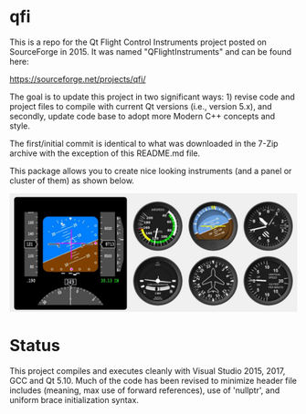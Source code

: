 # qfi

This is a repo for the Qt Flight Control Instruments project posted on SourceForge in 2015.  It was named "QFlightInstruments" and can be found here:

https://sourceforge.net/projects/qfi/

The goal is to update this project in two significant ways: 1) revise code and project files to compile with current Qt versions (i.e., version 5.x), and secondly, update code base to adopt more Modern C++ concepts and style.

The first/initial commit is identical to what was downloaded in the 7-Zip archive with the exception of this README.md file.

This package allows you to create nice looking instruments (and a panel or cluster of them) as shown below.

![](qfiexample_01.jpg)

# Status

This project compiles and executes cleanly with Visual Studio 2015, 2017, GCC and Qt 5.10. Much of the code has been revised to minimize header file includes (meaning, max use of forward references), use of 'nullptr', and uniform brace initialization syntax.

